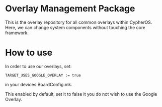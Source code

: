 Overlay Management Package
===================
This is the overlay repository for all common overlays within
CypherOS. Here, we can change system components without
touching the core framework.

How to use
===================
In order to use our overlays, set:

    TARGET_USES_GOOGLE_OVERLAY := true

in your devices BoardConfig.mk.

This enabled by default, set it to false it you do not wish to use
the Google Overlay.
